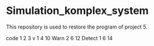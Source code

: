 # Simulation_komplex_system
This repository is used to restore the program of project 5.



code     1       2       3
v           1       4      10
Warn     2       6      12
Detect   1       6      14 